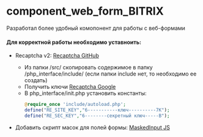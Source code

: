 # component_web_form_BITRIX
 Разработал более удобный комопонент для работы с веб-формами
 
 <h4>Для корректной работы необходимо уставноить:</h4>
 <ul>
  <li>Recaptcha v2: <a href="https://github.com/google/recaptcha">Recaptcha GitHub</a></li>
  <ul>
   <li>Из папки /src/ скопировать содержимое в папку /php_interface/include/ (если папки include нет, то необходимо ее создать)</li>
   <li>Получить ключи <a href="https://www.google.com/recaptcha/">Recaptcha Google</a></li>
   <li>В php_interface/init.php установить константы:</li>
   
   ```php
   @require_once 'include/autoload.php';
   define("RE_SITE_KEY","6-----------ключ----------7K");
   define("RE_SEC_KEY","6--------секретный ключ-----B");
   ```
   
  </ul>
  <li>Добавить скрипт масок для полей формы: <a href="https://itchief.ru/lessons/javascript/input-mask-for-html-input-element">MaskedInput JS</a></li>
 </ul>
